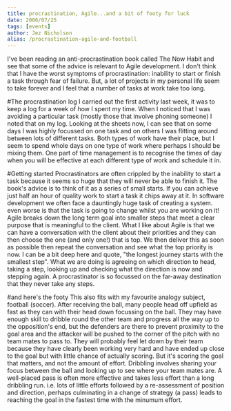 ```yaml
---
title: procrastination, Agile...and a bit of footy for luck
date: 2006/07/25
tags: [events]
author: Jez Nicholson
alias: /procrastination-agile-and-football
---
```

I've been reading an anti-procrastination book called The Now Habit and see that some of the advice is relevant to Agile development. I don't think that I have the worst symptoms of procrastination: inability to start or finish a task through fear of failure. But, a lot of projects in my personal life seem to take forever and I feel that a number of tasks at work take too long.

#The procrastination log
I carried out the first activity last week, it was to keep a log for a week of how I spent my time. When I noticed that I was avoiding a particular task (mostly those that involve phoning someone) I noted that on my log. Looking at the sheets now, I can see that on some days I was highly focussed on one task and on others I was flitting around between lots of different tasks. Both types of work have their place, but I seem to spend whole days on one type of work where perhaps I should be mixing them. One part of time management is to recognise the times of day when you will be effective at each different type of work and schedule it in.

#Getting started
Procrastinators are often crippled by the inability to start a task because it seems so huge that they will never be able to finish it. The book's advice is to think of it as a series of small starts. If you can achieve just half an hour of quality work to start a task it chips away at it. In software development we often face a dauntingly huge task of creating a system. even worse is that the task is going to change whilst you are working on it! Agile breaks down the long term goal into smaller steps that meet a clear purpose that is meaningful to the client. What I like about Agile is that we can have a conversation with the client about their priorities and they can then choose the one (and only one!) that is top. We then deliver this as soon as possible then repeat the conversation and see what the top priority is now. I can be a bit deep here and quote, "the longest journey starts with the smallest step". What we are doing is agreeing on which direction to head, taking a step, looking up and checking what the direction is now and stepping again. A procrastinator is so focussed on the far-away destination that they never take any steps.

#and here's the footy
This also fits with my favourite analogy subject, football (soccer). After receiving the ball, many people head off upfield as fast as they can with their head down focussing on the ball. They may have enough skill to dribble round the other team and progress all the way up to the opposition's end, but the defenders are there to prevent proximity to the goal area and the attacker will be pushed to the corner of the pitch with no team mates to pass to. They will probably feel let down by their team because they have clearly been working very hard and have ended up close to the goal but with little chance of actually scoring. But it's scoring the goal that matters, and not the amount of effort. Dribbling involves sharing your focus between the ball and looking up to see where your team mates are. A well-placed pass is often more effective and takes less effort than a long dribbling run. i.e. lots of little efforts followed by a re-assessment of position and direction, perhaps culminating in a change of strategy (a pass) leads to reaching the goal in the fastest time with the minumum effort.